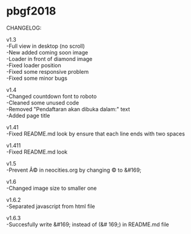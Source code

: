 # pbgf2018

CHANGELOG:

v1.3  
-Full view in desktop (no scroll)  
-New added coming soon image  
-Loader in front of diamond image  
-Fixed loader position  
-Fixed some responsive problem  
-Fixed some minor bugs

v1.4  
-Changed countdown font to roboto  
-Cleaned some unused code  
-Removed "Pendaftaran akan dibuka dalam:" text  
-Added page title

v1.41  
-Fixed README.md look by ensure that each line ends with two spaces

v1.411  
-Fixed README.md look

v1.5  
-Prevent Â© in neocities.org by changing © to &amp;#169;

v1.6  
-Changed image size to smaller one

v1.6.2  
-Separated javascript from html file

v1.6.3  
-Succesfully write &amp;#169; instead of (&# 169;) in README.md file
